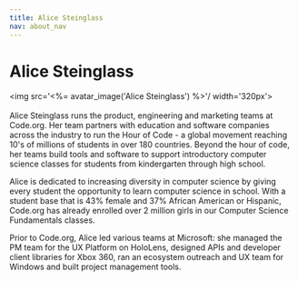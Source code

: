 ```yaml
---
title: Alice Steinglass
nav: about_nav
---
```

# Alice Steinglass

<img src='<%= avatar_image('Alice Steinglass') %>'/ width='320px'>
<br/>
<br/>
Alice Steinglass runs the product, engineering and marketing teams at Code.org. Her team partners with education and software companies across the industry to run the Hour of Code - a global movement reaching 10's of millions of students in over 180 countries. Beyond the hour of code, her teams build tools and software to support introductory computer science classes for students from kindergarten through high school.Alice is dedicated to increasing diversity in computer science by giving every student the opportunity to learn computer science in school. With a student base that is 43% female and 37% African American or Hispanic, Code.org has already enrolled over 2 million girls in our Computer Science Fundamentals classes.Prior to Code.org, Alice led various teams at Microsoft: she managed the PM team for the UX Platform on HoloLens, designed APIs and developer client libraries for Xbox 360, ran an ecosystem outreach and UX team for Windows and built project management tools.